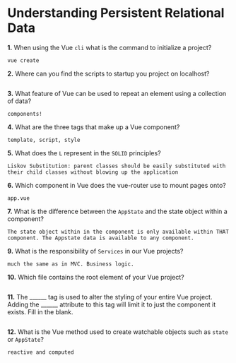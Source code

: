 # Understanding Persistent Relational Data

**1.** When using the Vue `cli` what is the command to initialize a project?
<!-- enter you answer in the space below -->
```
vue create 
```
**2.** Where can you find the scripts to startup you project on localhost?
<!-- enter you answer in the space below -->
```

```
**3.** What feature of Vue can be used to repeat an element using a collection of data?
<!-- enter you answer in the space below -->
```
components!
```
**4.** What are the three tags that make up a Vue component?
<!-- enter you answer in the space below -->
```
template, script, style
```
**5.** What does the `L` represent in the `SOLID` principles?
<!-- enter you answer in the space below -->
```
Liskov Substitution: parent classes should be easily substituted with their child classes without blowing up the application
```
**6.** Which component in Vue does the vue-router use to mount pages onto?
<!-- enter you answer in the space below -->
```
app.vue
```
**7.** What is the difference between the `AppState` and the state object within a component?
<!-- enter you answer in the space below -->
```
The state object within in the component is only available within THAT component. The Appstate data is available to any component.
```
**9.** What is the responsibility of `Services` in our Vue projects?
<!-- enter you answer in the space below -->
```
much the same as in MVC. Business logic.
```
**10.** Which file contains the root element of your Vue project?
<!-- enter you answer in the space below -->
```

```
**11.** The ______ tag is used to alter the styling of your entire Vue project.  Adding the ______ attribute to this tag will limit it to just the component it exists.  Fill in the blank.
<!-- enter you answer in the space below -->
```

```
**12.** What is the Vue method used to create watchable objects such as `state` or `AppState`?
<!-- enter you answer in the space below -->
```
reactive and computed
```
